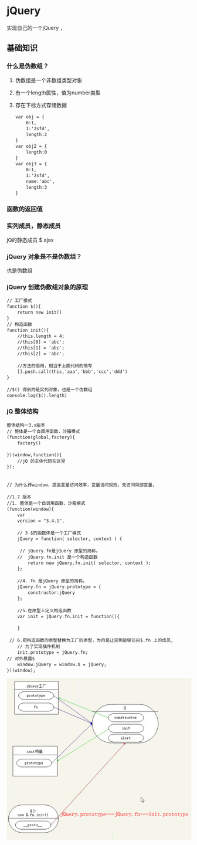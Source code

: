 # jQuery
实现自己的一个jQuery ，

## 基础知识
### 什么是伪数组？
 1. 伪数组是一个非数组类型对象
 2. 有一个length属性，值为number类型
 3. 存在下标方式存储数据
 
 		var obj = {
			0:1,
			1:'2sfd',
			length:2
		}
		var obj2 = {
			length:0
		}
    	var obj3 = {
			0:1,
			1:'2sfd',
			name:'abc',
			length:3
		}

		

### 函数的返回值

### 实列成员，静态成员
jQ的静态成员 $.ajax

###  jQuery 对象是不是伪数组？
 也是伪数组

###  jQuery 创建伪数组对象的原理
	// 工厂模式
	function $(){
		return new init()
	}
	// 构造函数
	function init(){
		//this.length = 4;
		//this[0] = 'abc';
		//this[1] = 'abc';
		//this[2] = 'abc';

		//方法的借用，相当于上面代码的简写
		[].push.call(this,'aaa','bbb','ccc','ddd')
	}
	
	//$() 得到的是实列对象，也是一个伪数组
	console.log($().length)

### jQ 整体结构
	整体结构一3.x版本
	// 整体是一个自调用函数，沙箱模式
	(function(global,factory){
		factory()

	})(window,function(){
		//jQ 的主体代码在这里
	});


	// 为什么传window，提高变量访问效率，变量访问规则，先访问局部变量，

	//1.7 版本
	//1. 整体是一个自调用函数，沙箱模式
	(function(window){
    	var
		version = "3.4.1",

		// 3.$的函数体是一个工厂模式
		jQuery = function( selector, context ) {

         // jQuery.fn是jQuery 原型的简称。
        //  jQuery.fn.init 是一个构造函数
			return new jQuery.fn.init( selector, context );
    	};
    
   	 	//4. fn 是jQuery 原型的简称。
    	jQuery.fn = jQuery.prototype = {
        	constructor:jQuery
    	};
	
    	//5.在原型上定义构造函数
    	var init = jQuery.fn.init = function(){

    	}

	 // 6.把构造函数的原型替换为工厂的原型，为的是让实例能够访问$.fn 上的成员,
    	// 为了实现插件机制
    	init.prototype = jQuery.fn;
    // 对外暴露$
    	window.jQuery = window.$ = jQuery;
	})(window);

![](./img/init.png)